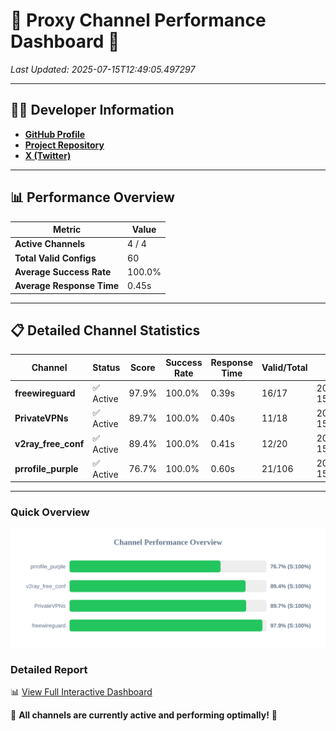 # 🌟 Proxy Channel Performance Dashboard 🌟

_Last Updated: 2025-07-15T12:49:05.497297_

---

## 👩‍💻 Developer Information

- **[GitHub Profile](https://github.com/4n0nymou3)**  
- **[Project Repository](https://github.com/4n0nymou3/multi-proxy-config-fetcher)**  
- **[X (Twitter)](https://x.com/4n0nymou3)**  

---

## 📊 Performance Overview

| Metric                | Value       |
|-----------------------|-------------|
| **Active Channels**   | 4 / 4       |
| **Total Valid Configs** | 60          |
| **Average Success Rate** | 100.0%      |
| **Average Response Time** | 0.45s       |

---

## 📋 Detailed Channel Statistics

| Channel          | Status     | Score  | Success Rate | Response Time | Valid/Total | Last Success               |
|------------------|------------|--------|--------------|---------------|-------------|----------------------------|
| **freewireguard**  | ✅ Active  | 97.9%  | 100.0% | 0.39s         | 16/17       | 2025-07-15T12:49:05.495459 |
| **PrivateVPNs**  | ✅ Active  | 89.7%  | 100.0% | 0.40s         | 11/18       | 2025-07-15T12:49:05.071857 |
| **v2ray_free_conf**  | ✅ Active  | 89.4%  | 100.0% | 0.41s         | 12/20       | 2025-07-15T12:49:04.641357 |
| **prrofile_purple**  | ✅ Active  | 76.7%  | 100.0% | 0.60s         | 21/106       | 2025-07-15T12:49:04.174307 |

---

### Quick Overview
<div align="center">
  <a href="https://raw.githubusercontent.com/nullluser/NullRepo/refs/heads/main/assets/channel_stats_chart.svg">
    <img src="https://raw.githubusercontent.com/nullluser/NullRepo/refs/heads/main/assets/channel_stats_chart.svg" alt="Source Performance Statistics" width="800">
  </a>
</div>

### Detailed Report
📊 [View Full Interactive Dashboard](https://htmlpreview.github.io/?https://github.com/nullluser/NullRepo/blob/main/assets/performance_report.html)

🎉 **All channels are currently active and performing optimally!** 🎉
